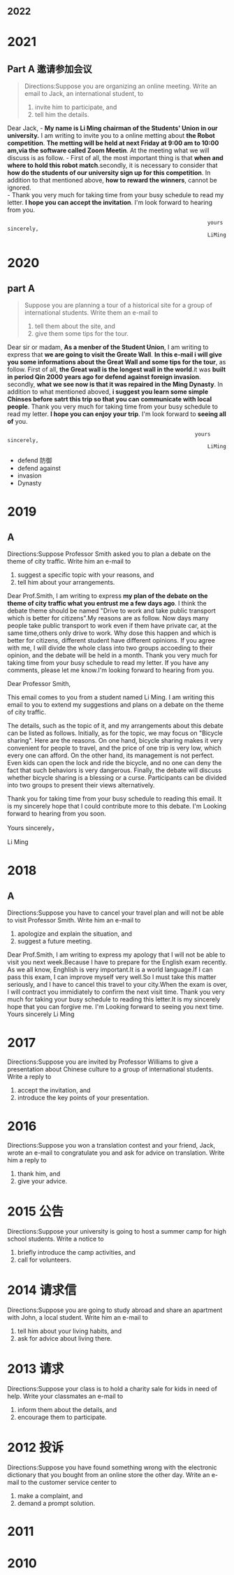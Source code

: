 ## 2022



# 2021

## Part A 邀请参加会议

> Directions:Suppose you are organizing an online meeting. Write an email to Jack, an international student, to
> 1) invite him to participate, and
> 2) tell him the details.


  Dear Jack,
      -
      __My name is Li Ming **chairman** of the Students' Union in our university.__ I am writing to invite you to  a online metting about __the Robot competition__. __The metting will be held at next Friday at 9:00 am to 10:00 am,via the software called Zoom Meetin__. At the meeting what we will discuss is as follow. 
      -
      First of all, the most important thing is that __when and where to hold this robot match__.secondly, it is necessary to consider that __how do the students of our university sign up for this competition__. In addition to that mentioned above,  __how to reward the winners__, cannot be ignored.  
      -
      Thank you very much for taking time from your busy schedule to read my letter. __I hope you can accept the **invitation**__. I'm look forward to hearing from you.

                                                                    yours sincerely,
                                                                    LiMing

# 2020
## part A
> Suppose you are planning a tour of a historical site for a group of international students. Write them an e-mail to
> 1) tell them about the site, and
> 2) give them some tips for the tour.


Dear sir or madam,
  __As a menber of the Student Union__, I am writing to express that __we are going to visit the Greate Wall__. __In this e-mail i will give you some informations about the Great Wall and some tips for the tour__, as follow.
  First of all, __the Great wall is the longest wall in the world__.it was __built in period Qin 2000 years ago for defend against foreign invasion__. secondly,  __what we see now is that it was repaired in the Ming Dynasty__. In addition to what mentioned aboved, __i suggest you learn some simple Chinses before satrt this trip so that you can communicate with local people__.
  Thank you very much for taking time from your busy schedule to read my letter. __I hope you can enjoy your trip__. I'm look forward to __seeing all of__ you.

                                                                yours sincerely,
                                                                    LiMing


- defend 防御
- defend against 
- invasion
- Dynasty


# 2019
## A
Directions:Suppose Professor Smith asked you to plan a debate on the theme of city traffic. Write him an e-mail to

1) suggest a specific topic with your reasons, and
2) tell him about your arrangements.

Dear Prof.Smith,
  I am writing to express __my plan of the debate on the theme of city traffic what you entrust me a few days ago__. I think the debate theme should be named "Drive to work and take public transport which is better for citizens".My reasons are as follow.
  Now days many people take public transport to work even if them have private car, at the same time,others only drive to work. Why dose this happen and which is better for citizens, different student have different opinions. If you agree with me, I will divide the whole class into two groups accoeding to their opinion, and the debate will be held in a month.
  Thank you very much for taking time from your busy schedule to read my letter. If you have any comments, please let me know.I'm looking forward to hearing from you.


  Dear Professor Smith,

This email comes to you from a student named Li Ming. I am writing this email to you to extend my suggestions and plans on a debate on the theme of city traffic.

The details, such as the topic of it, and my arrangements about this debate can be listed as follows. Initially, as for the topic, we may focus on "Bicycle sharing". Here are the reasons. On one hand, bicycle sharing makes it very convenient for people to travel, and the price of one trip is very low, which every one can afford. On the other hand, its management is not perfect. Even kids can open the lock and ride the bicycle, and no one can deny the fact that such behaviors is very dangerous. Finally, the debate will discuss whether bicycle sharing is a blessing or a curse. Participants can be divided into two groups to present their views alternatively.

Thank you for taking time from your busy schedule to reading this email. It is my sincerely hope that I could contribute more to this debate. I'm Looking forward to hearing from you soon.

Yours sincerely，

Li Ming 

# 2018 
## A 
Directions:Suppose you have to cancel your travel plan and will not be able to visit Professor Smith. Write him an e-mail to
1) apologize and explain the situation, and
2) suggest a future meeting.

Dear Prof.Smith,
  I am writing to express my apology that I will not be able to visit you next week.Because I have to prepare for the English exam recently.
  As we all know, Enghlish is very important.It is a world language.If I can pass this exam, I can improve myself very well.So I must take this matter seriously, and I have to cancel this travel to your city.When the exam is over, I will contract you immidiately to confirm the next visit time.
  Thank you very much for taking your busy schedule to reading this letter.It is my sincerely hope that you can forgive me. I'm Looking forward to seeing you next time.
                      Yours sincerely
                      Li Ming




# 2017
Directions:Suppose you are invited by Professor Williams to give a presentation about Chinese culture to a group of international students. Write a reply to
1) accept the invitation, and
2) introduce the key points of your presentation.




# 2016

Directions:Suppose you won a translation contest and your friend, Jack, wrote an e-mail to congratulate you and ask for advice on translation. Write him a reply to
1) thank him, and
2) give your advice.





# 2015 公告
Directions:Suppose your university is going to host a summer camp for high school students. Write a notice to
1) briefly introduce the camp activities, and
2) call for volunteers.


# 2014 请求信

 Directions:Suppose you are going to study abroad and share an apartment with John, a local student. Write him an e-mail to
1) tell him about your living habits, and
2) ask for advice about living there.



# 2013 请求
Directions:Suppose your class is to hold a charity sale for kids in need of help. Write your classmates an e-mail to
1) inform them about the details, and
2) encourage them to participate.


# 2012 投诉

Directions:Suppose you have found something wrong with the electronic dictionary that you bought from an online store the other day. Write an e-mail to the customer service center to
1) make a complaint, and
2) demand a prompt solution.


# 2011





# 2010